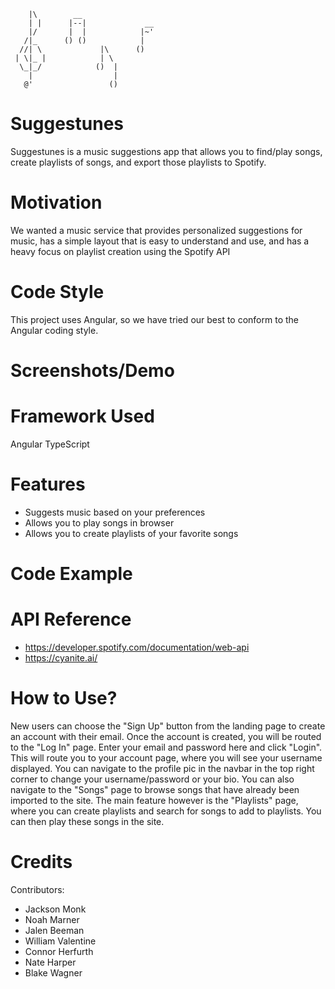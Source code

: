         |\        __
        | |      |--|             __
        |/       |  |            |~'
       /|_      () ()            |
      //| \             |\      ()
     | \|_ |            | \
      \_|_/            ()  |
        |                  |
       @'                 ()

# Suggestunes
Suggestunes is a music suggestions app that allows you to find/play songs, create playlists of songs, and export those playlists to Spotify.

# Motivation
We wanted a music service that provides personalized suggestions for music, has a simple layout that is easy to understand and use, and has a heavy focus on playlist creation using the Spotify API

# Code Style
This project uses Angular, so we have tried our best to conform to the Angular coding style.

# Screenshots/Demo

# Framework Used
Angular TypeScript

# Features
* Suggests music based on your preferences
* Allows you to play songs in browser
* Allows you to create playlists of your favorite songs

# Code Example

# API Reference
* https://developer.spotify.com/documentation/web-api
* https://cyanite.ai/

# How to Use?
New users can choose the "Sign Up" button from the landing page to create an account with their email. Once the account is created, you will be routed to the "Log In" page. Enter your email and password here and click "Login". This will route you to your account page, where you will see your username displayed. You can navigate to the profile pic in the navbar in the top right corner to change your username/password or your bio. You can also navigate to the "Songs" page to browse songs that have already been imported to the site. The main feature however is the "Playlists" page, where you can create playlists and search for songs to add to playlists. You can then play these songs in the site.

# Credits
Contributors: 
* Jackson Monk
* Noah Marner
* Jalen Beeman
* William Valentine
* Connor Herfurth
* Nate Harper
* Blake Wagner
